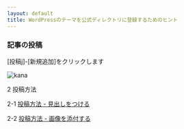 ```yaml
---
layout: default
title: WordPressのテーマを公式ディレクトリに登録するためのヒント
---
```


### 記事の投稿
[投稿j]-[新規追加]をクリックします


![kana](./images/toukou.png)


2 投稿方法

2-1 [投稿方法 - 見出しをつける](./index-1.html)

2-2 [投稿方法 - 画像を添付する](./index-2.html)